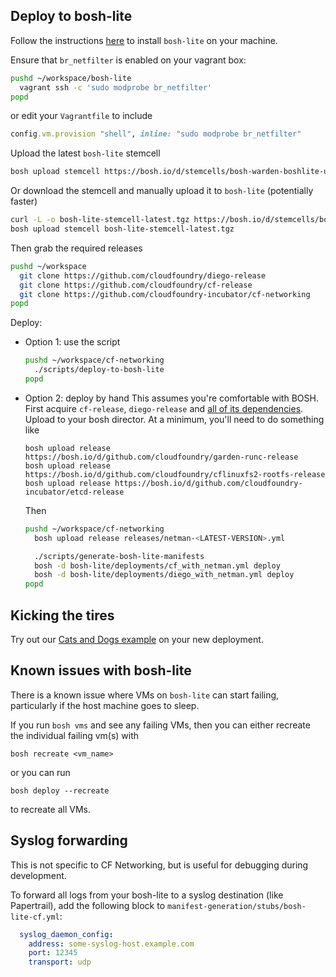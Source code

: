 ## Deploy to bosh-lite

Follow the instructions [here](https://github.com/cloudfoundry/bosh-lite) to install `bosh-lite` on your machine.

Ensure that `br_netfilter` is enabled on your vagrant box:
```bash
pushd ~/workspace/bosh-lite
  vagrant ssh -c 'sudo modprobe br_netfilter'
popd
```
or edit your `Vagrantfile` to include
```ruby
config.vm.provision "shell", inline: "sudo modprobe br_netfilter"
```

Upload the latest `bosh-lite` stemcell 
```bash
bosh upload stemcell https://bosh.io/d/stemcells/bosh-warden-boshlite-ubuntu-trusty-go_agent
```

Or download the stemcell and manually upload it to `bosh-lite` (potentially faster)
```bash
curl -L -o bosh-lite-stemcell-latest.tgz https://bosh.io/d/stemcells/bosh-warden-boshlite-ubuntu-trusty-go_agent
bosh upload stemcell bosh-lite-stemcell-latest.tgz
```

Then grab the required releases
```bash
pushd ~/workspace
  git clone https://github.com/cloudfoundry/diego-release
  git clone https://github.com/cloudfoundry/cf-release
  git clone https://github.com/cloudfoundry-incubator/cf-networking
popd
```

Deploy:
- Option 1: use the script
  ```bash
  pushd ~/workspace/cf-networking
    ./scripts/deploy-to-bosh-lite
  popd
  ```

- Option 2: deploy by hand
  This assumes you're comfortable with BOSH.  First acquire `cf-release`, `diego-release` and [all of its dependencies](https://github.com/cloudfoundry/diego-release/tree/develop/examples/bosh-lite).  Upload to your bosh director.
  At a minimum, you'll need to do something like
  ```
  bosh upload release https://bosh.io/d/github.com/cloudfoundry/garden-runc-release
  bosh upload release https://bosh.io/d/github.com/cloudfoundry/cflinuxfs2-rootfs-release
  bosh upload release https://bosh.io/d/github.com/cloudfoundry-incubator/etcd-release
  ```

  Then
  ```bash
  pushd ~/workspace/cf-networking
    bosh upload release releases/netman-<LATEST-VERSION>.yml

    ./scripts/generate-bosh-lite-manifests
    bosh -d bosh-lite/deployments/cf_with_netman.yml deploy
    bosh -d bosh-lite/deployments/diego_with_netman.yml deploy
  popd
  ```

## Kicking the tires

Try out our [Cats and Dogs example](../src/example-apps/cats-and-dogs) on your new deployment.


## Known issues with bosh-lite
There is a known issue where VMs on `bosh-lite` can start failing,
particularly if the host machine goes to sleep.

If you run `bosh vms` and see any failing VMs, then you can either recreate the
individual failing vm(s) with
```
bosh recreate <vm_name>
```
or you can run
```
bosh deploy --recreate
```
to recreate all VMs.

## Syslog forwarding
This is not specific to CF Networking, but is useful for debugging during development.

To forward all logs from your bosh-lite to a syslog destination (like Papertrail),
add the following block to `manifest-generation/stubs/bosh-lite-cf.yml`:
```yaml
  syslog_daemon_config:
    address: some-syslog-host.example.com
    port: 12345
    transport: udp
```
